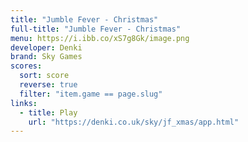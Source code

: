 ```yaml
---
title: "Jumble Fever - Christmas"
full-title: "Jumble Fever - Christmas"
menu: https://i.ibb.co/xS7g8Gk/image.png
developer: Denki
brand: Sky Games
scores:
  sort: score
  reverse: true
  filter: "item.game == page.slug"
links:
  - title: Play
    url: "https://denki.co.uk/sky/jf_xmas/app.html"
---
```

